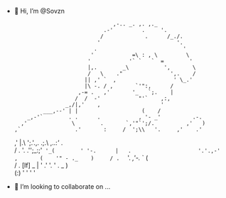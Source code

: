 - 👋 Hi, I’m @Sovzn

                                     ,-.. _. ,. ,._                 
                                  .-'         .     '.              
                                 /             .      /_./.         
                                '                        '.         
                               .                           '        
                              '            =\ : , \         \       
                             '            '` `   `  =        '      
                             |,.        _\           ',       \     
                             /   \    ."               ',.    /     
                            || ,' `  ,                  ' \_.'      
                            |\ -. / ,       `'":,      /            
                          ,-= .   ,'       '_   `;.    |            
                         /  /  -'            "'`    ,:,             
                      _,/|,'    ,                   '               
               ___,--' | |                    (    /                
          _,-'`        . .      .            , '- _'          .-.   
        ,'              \        .       `,'"`';/.          ,'   )  
      ,`                 .'       :     /  ';\\   '.     ,'    .'   
    ,'                   |.\       ';.'.,. .;.\\  ,..:_'_    .      
   /  .                    '.       .'';_:;'`  '_(        ' '-.     
   |   .                     '.'.,-'   ,       (    '" - ._    )    
  / .   `                      '.             _,'-._        ` (     
 /    .       [lf]             _ |   '      .' '.    ' .  _    )    
                              (:)          '      '        '   '    

- 💞️ I’m looking to collaborate on ...
